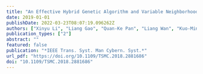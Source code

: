```yaml
---
title: "An Effective Hybrid Genetic Algorithm and Variable Neighborhood Search for Integrated Process Planning and Scheduling in a Packaging Machine Workshop (IEEE Trans. Syst. Man Cybern. Syst., 2019)"
date: 2019-01-01
publishDate: 2022-03-23T08:07:19.096262Z
authors: ["Xinyu Li", "Liang Gao", "Quan-Ke Pan", "Liang Wan", "Kuo-Ming Chao"]
publication_types: ["2"]
abstract: ""
featured: false
publication: "*IEEE Trans. Syst. Man Cybern. Syst.*"
url_pdf: "https://doi.org/10.1109/TSMC.2018.2881686"
doi: "10.1109/TSMC.2018.2881686"
---
```


